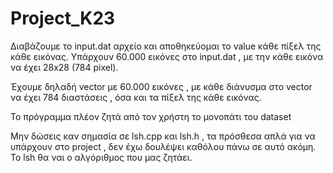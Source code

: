 # Project_K23

Διαβάζουμε το input.dat αρχείο και αποθηκεύομαι το value κάθε πίξελ της κάθε εικόνας. Υπάρχουν 60.000 εικόνες στο input.dat , με την κάθε εικόνα να έχει 28x28 (784 pixel).

Έχουμε δηλαδή vector με 60.000 εικόνες , με κάθε διάνυσμα στο vector να έχει 784 διαστάσεις , όσα και τα πίξελ της κάθε εικόνας.

Το πρόγραμμα πλέον ζητά από τον χρήστη το μονοπάτι του dataset

Μην δώσεις καν σημασία σε lsh.cpp και lsh.h , τα πρόσθεσα απλά για να υπάρχουν στο project , δεν έχω δουλέψει καθόλου πάνω σε αυτό ακόμη. Το lsh θα ναι ο αλγόριθμος που μας ζητάει.
